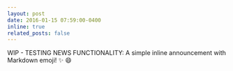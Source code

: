 ```yaml
---
layout: post
date: 2016-01-15 07:59:00-0400
inline: true
related_posts: false
---
```


WIP - TESTING NEWS FUNCTIONALITY: A simple inline announcement with Markdown emoji! :sparkles: :smile:
